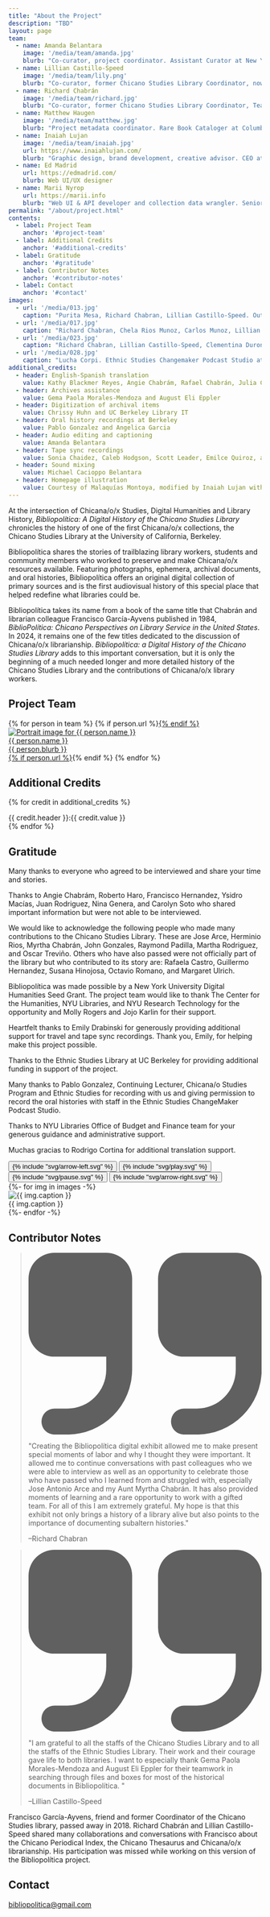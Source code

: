 ```yaml
---
title: "About the Project"
description: "TBD"
layout: page
team:
  - name: Amanda Belantara
    image: '/media/team/amanda.jpg'
    blurb: "Co-curator, project coordinator. Assistant Curator at New York University Libraries"
  - name: Lillian Castillo-Speed
    image: '/media/team/lily.png'
    blurb: "Co-curator, former Chicano Studies Library Coordinator, now Head Librarian of the Ethnic Studies Library at UC Berkeley"
  - name: Richard Chabrán
    image: '/media/team/richard.jpg'
    blurb: "Co-curator, former Chicano Studies Library Coordinator, Team Leader Latino Digital Archive Group"
  - name: Matthew Haugen
    image: '/media/team/matthew.jpg'
    blurb: "Project metadata coordinator. Rare Book Cataloger at Columbia University Libraries"
  - name: Inaiah Lujan
    image: '/media/team/inaiah.jpg'
    url: https://www.inaiahlujan.com/
    blurb: "Graphic design, brand development, creative advisor. CEO at TruLu Productions"
  - name: Ed Madrid
    url: https://edmadrid.com/
    blurb: Web UI/UX designer
  - name: Marii Nyrop
    url: https://marii.info
    blurb: "Web UI & API developer and collection data wrangler. Senior Research Data Engineer at New York University"
permalink: "/about/project.html"
contents:
  - label: Project Team
    anchor: '#project-team'
  - label: Additional Credits
    anchor: '#additional-credits'
  - label: Gratitude
    anchor: '#gratitude'
  - label: Contributor Notes
    anchor: '#contributor-notes'
  - label: Contact
    anchor: '#contact'
images:
  - url: '/media/013.jpg'
    caption: "Purita Mesa, Richard Chabran, Lillian Castillo-Speed. Outside Ethnic Studies Library, September 2023"
  - url: '/media/017.jpg'
    caption: "Richard Chabran, Chela Rios Munoz, Carlos Munoz, Lillian Castillo-Speed. UC Berkeley, September 2023" 
  - url: '/media/023.jpg'
    caption: "Richard Chabran, Lillian Castillo-Speed, Clementina Duron. Ethnic Studies Changemaker Podcast Studio at UC Berkeley, September 2023."
  - url: '/media/028.jpg'
    caption: "Lucha Corpi. Ethnic Studies Changemaker Podcast Studio at UC Berkeley, September 2023."
additional_credits:
  - header: English-Spanish translation
    value: Kathy Blackmer Reyes, Angie Chabrám, Rafael Chabrán, Julia Curry, Richard Chabrán, and Lillian Castillo-Speed
  - header: Archives assistance
    value: Gema Paola Morales-Mendoza and August Eli Eppler
  - header: Digitization of archival items
    value: Chrissy Huhn and UC Berkeley Library IT
  - header: Oral history recordings at Berkeley
    value: Pablo Gonzalez and Angelica Garcia
  - header: Audio editing and captioning
    value: Amanda Belantara
  - header: Tape sync recordings
    value: Sonia Chaidez, Caleb Hodgson, Scott Leader, Emilce Quiroz, and Amanda Belantara
  - header: Sound mixing
    value: Michael Cacioppo Belantara
  - header: Homepage illustration
    value: Courtesy of Malaquías Montoya, modified by Inaiah Lujan with permisson
---
```



At the intersection of Chicana/o/x  Studies, Digital Humanities and Library History, *Bibliopolítica: A Digital History of the Chicano Studies Library* chronicles the history of one of the first Chicana/o/x collections, the Chicano Studies Library at the University of California, Berkeley.

Bibliopolítica shares the stories of trailblazing library workers, students and community members who worked to preserve and make Chicana/o/x  resources available. Featuring photographs, ephemera, archival documents, and oral histories, Bibliopolítica offers an original digital collection of primary sources and is the first audiovisual history of this special place that helped redefine what libraries could be. 

Bibliopolítica takes its name from a book of the same title that Chabrán and librarian colleague Francisco García-Ayvens published in 1984, *BiblioPolítica: Chicano Perspectives on Library Service in the United States*. In 2024, it remains one of the few titles dedicated to the discussion of Chicana/o/x librarianship. *Bibliopolítica: a Digital History of the Chicano Studies Library* adds to this important conversation, but it is only the beginning of a much needed longer and more detailed history of the Chicano Studies Library and the contributions of Chicana/o/x library workers. 


## Project Team

<div class="not-prose">
  <div class="grid lg:grid-cols-3 md:grid-cols-2 grid-cols-1 gap-8">
  {% for person in team %}
  {% if person.url %}<a a href="{{ person.url }}" target="_none">{% endif %}
  <div class="flex items-top gap-4">
    <div class="flex-none">
      <div class="avatar">
        <div class="w-20 h-20 rounded-full ">
          <img alt="Portrait image for {{ person.name }}" src="{{ person.image | default: '/assets/filler.png' | url }}" />
        </div>
      </div>
    </div>
    <div class="flex-1">
      <div class="font-semibold text-xl">{{ person.name }}</div>
      <div class="leading-tight text-base font-light">{{ person.blurb }}</div>
    </div>
  </div>
  {% if person.url %}</a>{% endif %}
  {% endfor %}
  </div>
</div>

## Additional Credits

{% for credit in additional_credits %}
<div class="max-w-prose mb-2">
{{ credit.header }}:<span class="ml-2 opacity-80">{{ credit.value }}</span>
</div>
{% endfor %}


<div class="flex flex-wrap justify-between mt-8">
  <div class="lg:basis-3/5 lg:pr-4 basis-full" markdown="1">

## Gratitude

Many thanks to everyone who agreed to be interviewed and share your time and stories. 

Thanks to Angie Chabrám, Roberto Haro, Francisco Hernandez, Ysidro Macías, Juan Rodriguez, Nina Genera, and Carolyn Soto who shared important information but were not able to be interviewed.
 
We would like to acknowledge the following people who made many contributions to the Chicano Studies Library. These are Jose Arce, Herminio Rios, Myrtha Chabrán, John Gonzales, Raymond Padilla, Martha Rodriguez, and Oscar Treviño. Others who have also passed were not officially part of the library but who contributed to its story are: Rafaela Castro, Guillermo Hernandez, Susana Hinojosa, Octavio Romano, and Margaret Ulrich. 

Bibliopolítica was made possible by a New York University Digital Humanities Seed Grant. The project team would like to thank The Center for the Humanities, NYU Libraries, and NYU Research Technology for the opportunity and Molly Rogers and Jojo Karlin for their support. 

Heartfelt thanks to Emily Drabinski for generously providing additional support for travel and tape sync recordings. Thank you, Emily, for helping make this project possible. 

Thanks to the Ethnic Studies Library at UC Berkeley for providing additional funding in support of the project.

Many thanks to Pablo Gonzalez, Continuing Lecturer, Chicana/o Studies Program and Ethnic Studies for recording with us and giving permission to record the oral histories with staff in the Ethnic Studies ChangeMaker Podcast Studio.

Thanks to NYU Libraries Office of Budget and Finance team for your generous guidance and administrative support.

Muchas gracias to Rodrigo Cortina for additional translation support.

  </div>
  <div class="lg:basis-2/5 lg:pl-4 lg:pt-12 basis-full">
    <div class="lg:text-right ml-2">
      <button aria-label="navigate previous featured images" id="prev-feature" class="h-8 w-8 md:h-12 md:w-12 md:-mr-2 text-accent hover:text-neutral-content tooltip tooltip-left" data-tip="Previous">{% include "svg/arrow-left.svg" %}</button>
      <button aria-label="start autoplay featured images" id="play-feature" class="hidden h-8 w-8 md:h-12 md:w-12 md:-mr-2 text-accent hover:text-neutral-content tooltip tooltip-bottom" data-tip="Autoplay">
        {% include "svg/play.svg" %}
      </button>
      <button aria-label="stop autoplay featured images" id="pause-feature" class="h-8 w-8 md:h-12 md:w-12 md:-mr-2 text-accent hover:text-neutral-content tooltip tooltip-bottom" data-tip="Pause">
        {% include "svg/pause.svg" %}
      </button>
      <button aria-label="navigate next featured images" id="next-feature" class="h-8 w-8 md:h-12 md:w-12 text-accent hover:text-neutral-content tooltip tooltip-right" data-tip="Next">{% include "svg/arrow-right.svg" %}</button>
    </div>
    <div id="feature-carousel" class="w-full md:ml-2 md:text-right no-prose flex-none">
      {%- for img in images -%}
      <div class="w-full h-content">
        <img src="{{ img.url | url }}" alt="{{ img.caption }}" class="mt-0 mb-2 w-full h-auto mx-auto" />            
        <div class="md:text-base text-sm leading-snug">{{ img.caption }}</div>
      </div>
      {%- endfor -%}
    </div>
  </div>
</div>

## Contributor Notes

<blockquote class="text-lg italic not-prose border-l-2 border-base-content pl-4">
  <svg class="w-8 h-6 float-left m-0 mr-2" aria-hidden="true" xmlns="http://www.w3.org/2000/svg" fill="currentColor" viewBox="0 0 18 14">
    <path d="M6 0H2a2 2 0 0 0-2 2v4a2 2 0 0 0 2 2h4v1a3 3 0 0 1-3 3H2a1 1 0 0 0 0 2h1a5.006 5.006 0 0 0 5-5V2a2 2 0 0 0-2-2Zm10 0h-4a2 2 0 0 0-2 2v4a2 2 0 0 0 2 2h4v1a3 3 0 0 1-3 3h-1a1 1 0 0 0 0 2h1a5.006 5.006 0 0 0 5-5V2a2 2 0 0 0-2-2Z"/>
  </svg>
  <p>"Creating the Bibliopolítica digital exhibit allowed me to make present special moments of labor and why I thought they were important. It allowed me to continue conversations with past colleagues who we were able to interview as well as an opportunity to celebrate those who have passed who I learned from and struggled with, especially Jose Antonio Arce and my Aunt Myrtha Chabrán. It has also provided moments of learning and a rare opportunity to work with a gifted team. For all of this I am extremely grateful. My hope is that this exhibit not only brings a history of a library alive but also points to the importance of documenting subaltern histories."</p>
  <p class="mt-4">–Richard Chabran</p>
</blockquote>

<blockquote class="mt-8 text-lg italic not-prose border-l-2 border-base-content pl-4">
  <svg class="w-8 h-6 float-left m-0 mr-2" aria-hidden="true" xmlns="http://www.w3.org/2000/svg" fill="currentColor" viewBox="0 0 18 14">
    <path d="M6 0H2a2 2 0 0 0-2 2v4a2 2 0 0 0 2 2h4v1a3 3 0 0 1-3 3H2a1 1 0 0 0 0 2h1a5.006 5.006 0 0 0 5-5V2a2 2 0 0 0-2-2Zm10 0h-4a2 2 0 0 0-2 2v4a2 2 0 0 0 2 2h4v1a3 3 0 0 1-3 3h-1a1 1 0 0 0 0 2h1a5.006 5.006 0 0 0 5-5V2a2 2 0 0 0-2-2Z"/>
  </svg>
  <p>"I am grateful to all the staffs of the Chicano Studies Library and to all the staffs of the Ethnic Studies Library. Their work and their courage gave life to both libraries. I want to especially thank Gema Paola Morales-Mendoza and August Eli Eppler for their teamwork in searching through files and boxes for most of the historical documents in Bibliopolítica. "</p>
  <p class="mt-4">–Lillian Castillo-Speed</p>
</blockquote>

Francisco García-Ayvens, friend and former Coordinator of the Chicano Studies library, passed away in 2018. Richard Chabrán and Lillian Castillo-Speed shared many collaborations and conversations with Francisco about the Chicano Periodical Index, the Chicano Thesaurus and Chicana/o/x librarianship. His participation was missed while working on this version of the Bibliopolítica project.


## Contact 

bibliopolitica@gmail.com

<script>
  var prevFeatureButton  = document.querySelector('#prev-feature');
  var nextFeatureButton  = document.querySelector('#next-feature');
  var playFeatureButton  = document.querySelector('#play-feature');
  var pauseFeatureButton = document.querySelector('#pause-feature');
  var featureCarousel    = new Flickity('#feature-carousel', {
    wrapAround: true,
    cellAlign: 'left',
    imagesLoaded: true,
    prevNextButtons: false,
    fade: true,
    pageDots: false,
    lazyLoad: true,
    draggable: true,
    pauseAutoPlayOnHover: false,
    autoPlay: 6000,
  });
  
  prevFeatureButton.addEventListener('click', () => featureCarousel.previous());
  nextFeatureButton.addEventListener('click', () => featureCarousel.next());

  playFeatureButton.addEventListener( 'click', function() {
    featureCarousel.unpausePlayer();
    pauseFeatureButton.classList.toggle('hidden');
    playFeatureButton.classList.toggle('hidden');
  });
  pauseFeatureButton.addEventListener( 'click', function() {
    featureCarousel.pausePlayer();
    pauseFeatureButton.classList.toggle('hidden');
    playFeatureButton.classList.toggle('hidden');
  });
</script>
